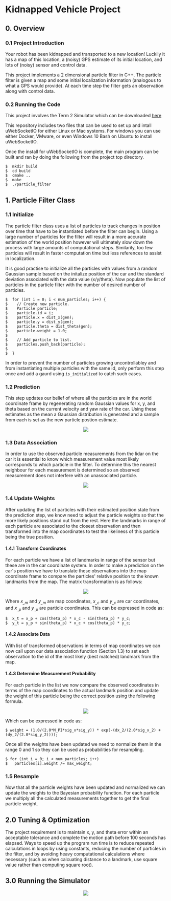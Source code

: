 # Kidnapped Vehicle Project

## 0. Overview

### 0.1 Project Introduction
Your robot has been kidnapped and transported to a new location! Luckily it has a map of this location, a (noisy) GPS estimate of its initial location, and lots of (noisy) sensor and control data.

This project implements a 2 dimensional particle filter in C++. The particle filter is given a map and some initial localization information (analogous to what a GPS would provide). At each time step the filter gets an observation along with control data. 

### 0.2 Running the Code
This project involves the Term 2 Simulator which can be downloaded [here](https://github.com/udacity/self-driving-car-sim/releases)

This repository includes two files that can be used to set up and intall uWebSocketIO for either Linux or Mac systems. For windows you can use either Docker, VMware, or even Windows 10 Bash on Ubuntu to install uWebSocketIO.

Once the install for uWebSocketIO is complete, the main program can be built and ran by doing the following from the project top directory.

    $  mkdir build
    $  cd build
    $  cmake ..
    $  make
    $  ./particle_filter

## 1. Particle Filter Class

### 1.1 Initialize
The particle filter class uses a list of particles to track changes in position over time that have to be instantiated before the filter can begin. Using a large number of particles for the filter will result in a more accurate estimation of the world position however will ultimately slow down the process with large amounts of computational steps. Similarily, too few particles will result in faster computation time but less references to assist in localization. 

It is good practise to initialize all the particles with values from a random Gaussian sample based on the initalize position of the car and the standard deviation associated with the data value (x/y/theta). Now populate the list of particles in the particle filter with the number of desired number of particles.

    $  for (int i = 0; i < num_particles; i++) {
    $    // Create new particle.
    $    Particle particle;
    $    particle.id = i;
    $    particle.x = dist_x(gen);
    $    particle.y = dist_y(gen);
    $    particle.theta = dist_theta(gen);
    $    particle.weight = 1.0;
    $
    $    // Add particle to list.
    $    particles.push_back(particle);
    $
    $  }

In order to prevent the number of particles growing uncontrollabley and from instantiating multiple particles with the same id, only perform this step once and add a gaurd using `is_initialized` to catch such cases. 

### 1.2 Prediction
This step updates our belief of where all the particles are in the world coordinate frame by regenerating random Gaussian values for x, y, and theta based on the current velocity and yaw rate of the car. Using these estimates as the mean a Gaussian distribution is generated and a sample from each is set as the new particle postion estimate.

<p align="center">
 <img src="./res/prediction_formula.png">
</p>

### 1.3 Data Association
In order to use the observed particle measurements from the lidar on the car it is essential to know which measurement value most likely corresponds to which particle in the filter. To determine this the nearest neighbour for each measurement is determined so an observed measurement does not interfere with an unassociated particle.

<p align="center">
 <img src="./res/association.png">
</p>

### 1.4 Update Weights
After updating the list of particles with their estimated position state from the prediction step, we know need to adjust the particle weights so that the more likely positions stand out from the rest. Here the landmarks in range of each particle are associated to the closest observation and then transformed into the map coordinates to test the likeliness of this particle being the true position.

#### 1.4.1 Transform Coordinates
For each particle we have a list of landmarks in range of the sensor but these are in the car coordinate system. In order to make a prediction on the car's position we have to translate these observations into the map coordinate frame to compare the particles' relative position to the known landmarks from the map. The matrix transformation is as follows:

<p align="center">
 <img src="./res/transform_matrix.png">
</p>

Where *x<sub>_m</sub>* and *y<sub>_m</sub>* are map coordinates, *x<sub>_c</sub>* and *y<sub>_c</sub>* are car coordinates, and *x<sub>_p</sub>* and *y<sub>_p</sub>* are particle coordinates. This can be expressed in code as:

    $  x_t = x_p + cos(theta_p) * x_c - sin(theta_p) * y_c;
    $  y_t = y_p + sin(theta_p) * x_c + cos(theta_p) * y_c;

#### 1.4.2 Associate Data
With list of transformed observations in terms of map coordinates we can now call upon our data association function (Section 1.3) to set each observation to the id of the most likely (best matched) landmark from the map. 

#### 1.4.3 Determine Measurement Probability
For each particle in the list we now compare the observed coordinates in terms of the map coordinates to the actual landmark position and update the weight of this particle being the correct position using the following formula.

<p align="center">
 <img src="./res/particle_weight.png">
</p>

Which can be expressed in code as:

    $ weight = (1.0/(2.0*M_PI*sig_x*sig_y)) * exp(-(dx_2/(2.0*sig_x_2) + (dy_2/(2.0*sig_y_2))));

Once all the weights have been updated we need to normalize them in the range 0 and 1 so they can be used as probabilities for resampling.

    $ for (int i = 0; i < num_particles; i++)
    $   particles[i].weight /= max_weight;

### 1.5 Resample
Now that all the particle weights have been updated and normalized we can update the weights to the Bayesian probability function. For each particle we multiply all the calculated measurements together to get the final particle weight.

## 2.0 Tuning & Optimization
The project requirement is to maintain x, y, and theta error within an acceptable tolerance and complete the motion path before 100 seconds has elapsed. Ways to speed up the program run time is to reduce repeated calculations in loops by using constants, reducing the number of particles in the filter, and by avoiding heavy computational calculations where necessary (such as when calcuating distance to a landmark, use square value rather than computing square root). 

## 3.0 Running the Simulator

<p align="center">
 <img src="./res/simulator.gif">
</p>
